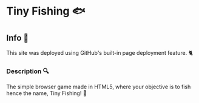 # Tiny Fishing 🐟

## Info 📖

This site was deployed using GitHub's built-in page deployment feature. 🐈

### Description 🔍

The simple browser game made in HTML5, where your objective is to fish hence the name, Tiny Fishing! 🎣
